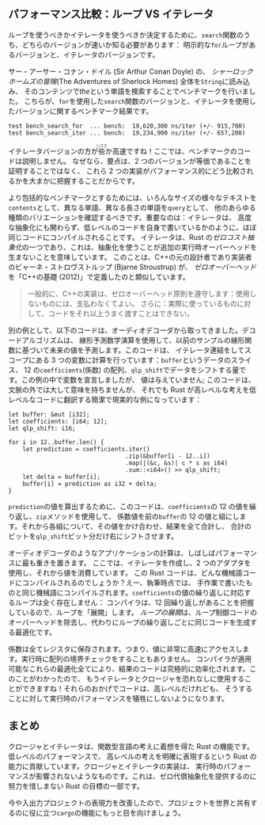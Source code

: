 <!--
## Comparing Performance: Loops vs. Iterators
-->

## パフォーマンス比較：ループ VS イテレータ

<!--
To determine whether to use loops or iterators, you need to know which version
of our `search` functions is faster: the version with an explicit `for` loop or
the version with iterators.
-->

ループを使うべきかイテレータを使うべきか決定するために、`search`関数のうち、どちらのバージョンが速いか知る必要があります：
明示的な`for`ループがあるバージョンと、イテレータのバージョンです。

<!--
We ran a benchmark by loading the entire contents of *The Adventures of
Sherlock Holmes* by Sir Arthur Conan Doyle into a `String` and looking for the
word *the* in the contents. Here are the results of the benchmark on the
version of `search` using the `for` loop and the version using iterators:
-->

サー・アーサー・コナン・ドイル (Sir Arthur Conan Doyle) の、
*シャーロックホームズの冒険*(The Adventures of Sherlock Homes) 全体を`String`に読み込み、
そのコンテンツで*the*という単語を検索することでベンチマークを行いました。
こちらが、`for`を使用した`search`関数のバージョンと、イテレータを使用したバージョンに関するベンチマーク結果です。

```text
test bench_search_for  ... bench:  19,620,300 ns/iter (+/- 915,700)
test bench_search_iter ... bench:  19,234,900 ns/iter (+/- 657,200)
```

<!--
The iterator version was slightly faster! We won’t explain the benchmark code
here, because the point is not to prove that the two versions are equivalent
but to get a general sense of how these two implementations compare
performance-wise.
-->

イテレータバージョンの方が<ruby>些<rp>(</rp><rt>いささ</rt><rp>)</rp></ruby>か高速ですね！ここでは、ベンチマークのコードは説明しません。
なぜなら、要点は、2 つのバージョンが等価であることを証明することではなく、
これら 2 つの実装がパフォーマンス的にどう比較されるかを大まかに把握することだからです。

<!--
For a more comprehensive benchmark, you should check various texts of
various sizes as the `contents`, different words and words of different lengths
as the `query`, and all kinds of other variations. The point is this:
iterators, although a high-level abstraction, get compiled down to roughly the
same code as if you’d written the lower-level code yourself. Iterators are one
of Rust’s *zero-cost abstractions*, by which we mean using the abstraction
imposes no additional runtime overhead. This is analogous to how Bjarne
Stroustrup, the original designer and implementor of C++, defines
*zero-overhead* in “Foundations of C++” (2012):
-->

より包括的なベンチマークとするためには、いろんなサイズの様々なテキストを`contents`として、異なる単語、異なる長さの単語を`query`として、
他のあらゆる種類のバリエーションを確認するべきです。重要なのは：イテレータは、
高度な抽象化にも関わらず、低レベルのコードを自身で書いているかのように、ほぼ同じコードにコンパイルされることです。
イテレータは、Rust の*ゼロコスト抽象化*の一つであり、これは、抽象化を使うことが追加の実行時オーバーヘッドを生まないことを意味しています。
このことは、C++の元の設計者であり実装者のビャーネ・ストロヴストルップ (Bjarne Stroustrup) が、
*ゼロオーバーヘッド*を「C++の基礎 (2012)」で定義したのと類似しています。

<!--
> In general, C++ implementations obey the zero-overhead principle: What you
> don’t use, you don’t pay for. And further: What you do use, you couldn’t hand
> code any better.
-->

> 一般的に、C++の実装は、ゼロオーバーヘッド原則を遵守します：使用しないものには、支払わなくてよい。
> さらに：実際に使っているものに対して、コードをそれ以上うまく渡すことはできない。

<!--
As another example, the following code is taken from an audio decoder. The
decoding algorithm uses the linear prediction mathematical operation to
estimate future values based on a linear function of the previous samples. This
code uses an iterator chain to do some math on three variables in scope: a
`buffer` slice of data, an array of 12 `coefficients`, and an amount by which
to shift data in `qlp_shift`. We’ve declared the variables within this example
but not given them any values; although this code doesn’t have much meaning
outside of its context, it’s still a concise, real-world example of how Rust
translates high-level ideas to low-level code:
-->

別の例として、以下のコードは、オーディオデコーダから取ってきました。デコードアルゴリズムは、
線形予測数学演算を使用して、以前のサンプルの線形関数に基づいて未来の値を予測します。このコードは、
イテレータ連結をしてスコープにある 3 つの変数に計算を行っています：`buffer`というデータのスライス、
12 の`coefficients`(係数) の配列、`qlp_shift`でデータをシフトする量です。この例の中で変数を宣言しましたが、
値は与えていません; このコードは、文脈の外では大して意味を持ちませんが、
それでも Rust が高レベルな考えを低レベルなコードに翻訳する簡潔で現実的な例になっています：

```rust,ignore
let buffer: &mut [i32];
let coefficients: [i64; 12];
let qlp_shift: i16;

for i in 12..buffer.len() {
    let prediction = coefficients.iter()
                                 .zip(&buffer[i - 12..i])
                                 .map(|(&c, &s)| c * s as i64)
                                 .sum::<i64>() >> qlp_shift;
    let delta = buffer[i];
    buffer[i] = prediction as i32 + delta;
}
```

<!--
To calculate the value of `prediction`, this code iterates through each of the
12 values in `coefficients` and uses the `zip` method to pair the coefficient
values with the previous 12 values in `buffer`. Then, for each pair, we
multiply the values together, sum all the results, and shift the bits in the
sum `qlp_shift` bits to the right.
-->

`prediction`の値を算出するために、このコードは、`coefficients`の 12 の値を繰り返し、`zip`メソッドを使用して、
係数値を前の`buffer`の 12 の値と組にします。それから各組について、その値をかけ合わせ、結果を全て合計し、
合計のビットを`qlp_shift`ビット分だけ右にシフトさせます。

<!--
Calculations in applications like audio decoders often prioritize performance
most highly. Here, we’re creating an iterator, using two adaptors, and then
consuming the value. What assembly code would this Rust code compile to? Well,
as of this writing, it compiles down to the same assembly you’d write by hand.
There’s no loop at all corresponding to the iteration over the values in
`coefficients`: Rust knows that there are 12 iterations, so it “unrolls” the
loop. *Unrolling* is an optimization that removes the overhead of the loop
controlling code and instead generates repetitive code for each iteration of
the loop.
-->

オーディオデコーダのようなアプリケーションの計算は、しばしばパフォーマンスに最も重きを置きます。
ここでは、イテレータを作成し、2 つのアダプタを使用し、それから値を消費しています。
この Rust コードは、どんな機械語コードにコンパイルされるのでしょうか？えー、執筆時点では、
手作業で書いたものと同じ機械語にコンパイルされます。`coefficients`の値の繰り返しに対応するループは全く存在しません：
コンパイラは、12 回繰り返しがあることを把握しているので、ループを「展開」します。
*ループの展開*は、ループ制御コードのオーバーヘッドを除去し、代わりにループの繰り返しごとに同じコードを生成する最適化です。

<!--
All of the coefficients get stored in registers, which means accessing the
values is very fast. There are no bounds checks on the array access at runtime.
All these optimizations that Rust is able to apply make the resulting code
extremely efficient. Now that you know this, you can use iterators and closures
without fear! They make code seem like it’s higher level but don’t impose a
runtime performance penalty for doing so.
-->

係数は全てレジスタに保存されます。つまり、値に非常に高速にアクセスします。実行時に配列の境界チェックをすることもありません。
コンパイラが適用可能なこれらの最適化全てにより、結果のコードは究極的に効率化されます。このことがわかったので、
もうイテレータとクロージャを恐れなしに使用することができますね！それらのおかげでコードは、高レベルだけれども、
そうすることに対して実行時のパフォーマンスを犠牲にしないようになります。

<!--
## Summary
-->

## まとめ

<!--
Closures and iterators are Rust features inspired by functional programming
language ideas. They contribute to Rust’s capability to clearly express
high-level ideas at low-level performance. The implementations of closures and
iterators are such that runtime performance is not affected. This is part of
Rust’s goal to strive to provide zero-cost abstractions.
-->

クロージャとイテレータは、関数型言語の考えに着想を得た Rust の機能です。低レベルのパフォーマンスで、
高レベルの考えを明確に表現するという Rust の能力に貢献しています。クロージャとイテレータの実装は、
実行時のパフォーマンスが影響されないようなものです。これは、ゼロ代償抽象化を提供するのに努力を惜しまない Rust の目標の一部です。

<!--
Now that we’ve improved the expressiveness of our I/O project, let’s look at
some more features of `cargo` that will help us share the project with the
world.
-->

今や入出力プロジェクトの表現力を改善したので、プロジェクトを世界と共有するのに役に立つ`cargo`の機能にもっと目を向けましょう。
